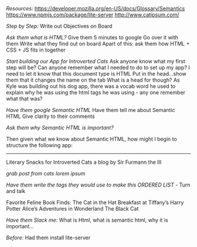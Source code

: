 *Resources:* https://developer.mozilla.org/en-US/docs/Glossary/Semantics
https://www.npmjs.com/package/lite-server
http://www.catipsum.com/

*Step by Step:*
Write out Objectives on Board

*Ask them what is HTML?*
	Give them 5 minutes to google
	Go over it with them
	Write what they find out on board
	Apart of this: ask them how HTML + CSS + JS fits in together

*Start building our App for Introverted Cats*
	Ask anyone know what my first step will be?
	Can anyone remember what I needed to do to set up my app?
	I need to let it know that this document type is HTML
	Put in the head...show them that it changes the name on the tab
	What is a head for though?
	As Kyle was building out his dog app, there was a vocab word he used to explain
	why he was using the html tags he was using - any one remember what that was?

*Have them google Semantic HTML*
	Have them tell me about Semantic HTML
	Give clarity to their comments

*Ask them why Semantic HTML is important?*

Then given what we know about Semantic HTML, how might I begin to structure the following app:


___________________________________________________________________

Literary Snacks for Introverted Cats
	a blog by Sir Furmann the III


*grab post from cats lorem ipsum*


*Have them write the tags they would use to make this ORDERED LIST* - Turn and talk

Favorite Feline Book Finds:
The Cat in the Hat
Breakfast at Tiffany’s
Harry Potter
Alice’s Adventures in Wonderland
The Black Cat


*Have them Slack me:*
What is Html, what is semantic html, why it is important…

*Before:* Had them install lite-server

